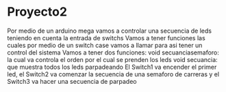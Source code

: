 # Proyecto2
Por medio de un arduino mega vamos a controlar una secuencia de leds teniendo en cuenta la entrada de switchs
Vamos a tener funciones las cuales por medio de un switch case vamos a llamar para asi tener un control del sistema 
Vamos a tener dos funciones:
void secuanciasemaforo: la cual va controla el orden por el cual se prenden los leds
void secuancia: que muestra todos los leds parpadeando 
El Switch1 va encender el primer led, el Switch2 va comenzar la secuencia de una semaforo de carreras y el Switch3 va hacer una secuencia de parpadeo 
